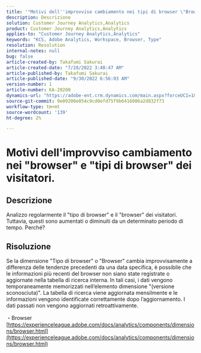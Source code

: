 ```yaml
---
title: '"Motivi dell''improvviso cambiamento nei tipi di browser \"Browser\" e \"Tipi di visitatori".\""'
description: Descrizione
solution: Customer Journey Analytics,Analytics
product: Customer Journey Analytics,Analytics
applies-to: "Customer Journey Analytics,Analytics"
keywords: "KCS, Adobe Analytics, Workspace, Browser, Type"
resolution: Resolution
internal-notes: null
bug: false
article-created-by: Takafumi Sakurai
article-created-date: "7/28/2022 3:40:47 AM"
article-published-by: Takafumi Sakurai
article-published-date: "9/30/2022 6:56:03 AM"
version-number: 1
article-number: KA-20200
dynamics-url: "https://adobe-ent.crm.dynamics.com/main.aspx?forceUCI=1&pagetype=entityrecord&etn=knowledgearticle&id=7338840c-270e-ed11-82e5-000d3a379369"
source-git-commit: 9e09200e054c9cd0efd75f9b6416086a2d832f73
workflow-type: tm+mt
source-wordcount: '139'
ht-degree: 2%

---
```


# Motivi dell&#39;improvviso cambiamento nei &quot;browser&quot; e &quot;tipi di browser&quot; dei visitatori.

## Descrizione

Analizzo regolarmente il &quot;tipo di browser&quot; e il &quot;browser&quot; dei visitatori. Tuttavia, questi sono aumentati o diminuiti da un determinato periodo di tempo. Perché?

## Risoluzione


Se la dimensione &quot;Tipo di browser&quot; o &quot;Browser&quot; cambia improvvisamente a differenza delle tendenze precedenti da una data specifica, è possibile che le informazioni più recenti del browser non siano state registrate o aggiornate nella tabella di ricerca interna. In tali casi, i dati vengono temporaneamente memorizzati nell’elemento dimensione &quot;(versione sconosciuta)&quot;. La tabella di ricerca viene aggiornata mensilmente e le informazioni vengono identificate correttamente dopo l’aggiornamento. I dati passati non vengono aggiornati retroattivamente.

・Browser
[https://experienceleague.adobe.com/docs/analytics/components/dimensions/browser.html](https://experienceleague.adobe.com/docs/analytics/components/dimensions/browser.html)



